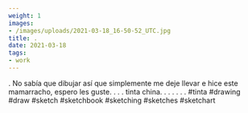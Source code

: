 ```yaml
---
weight: 1
images:
- /images/uploads/2021-03-18_16-50-52_UTC.jpg
title: .
date: 2021-03-18
tags:
- work
---
```


.
No sabía que dibujar así que simplemente me deje llevar e hice este mamarracho, espero les guste.
.
.
.
tinta china.
.
.
.
.
.
.
#tinta
 #drawing #draw  #sketch #sketchbook #sketching #sketches  #sketchart
